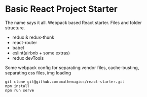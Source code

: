 # Basic React Project Starter

The name says it all.
Webpack based React starter. Files and folder structure.
* redux & redux-thunk
* react-router
* babel
* eslint(airbnb + some extras)
* redux devTools

Some webpack config for separating vendor files, cache-busting, separating css files, img loading

```
git clone git@github.com:mathemagics/react-starter.git
npm install
npm run serve
```
